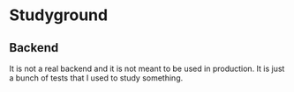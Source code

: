 # Studyground

## Backend

It is not a real backend and it is not meant to be used in production. It is just a bunch of tests that I used to study something.
